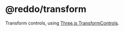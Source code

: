 # @reddo/transform

Transform controls, using [Three.js TransformControls](https://threejs.org/docs/#examples/en/controls/TransformControls).

